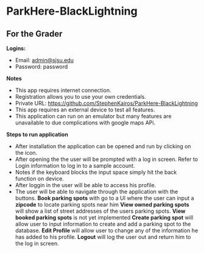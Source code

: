 # ParkHere-BlackLightning

## For the Grader

**Logins:**

* Email: admin@sjsu.edu
* Password: password


**Notes**

* This app requires internet connection.
* Registration allows you to use your own credentials.
* Private URL: https://github.com/StephenKairos/ParkHere-BlackLightning
* This app requires an external device to test all features. 
* This application can run on an emulator but many features are unavailable to due complications with google maps APi.

**Steps to run application**
* After installation the application can be opened and run by clicking on the icon. 
* After opening the the user will be prompted with a log in screen. Refer to Login information to log in to a sample account.
* Notes if the keyboard blocks the input space simply hit the back function on device. 
* After loggin in the user will be able to access his profile.
* The user will be able to navigate through the application with the buttons. 
**Book parking spots** with go to a UI where the user can input a **zipcode** to locate parking spots near him
**View owned parking spots** will show a list of street addresses of the users parking spots. 
**View booked parking spots** is not yet implemented
**Create parking spot** will allow user to input information to create and add a parking spot to the database. 
**Edit Profile** will allow user to change any of the information he has added to his profile.
**Logout** will log the user out and return him to the log in screen.
